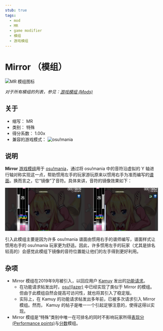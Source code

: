 ```yaml
---
stub: true
tags:
  - mod
  - MR
  - game modifier
  - 模组
  - 游戏模组
---
```


# Mirror （模组）

![MR 模组图标](/wiki/shared/mods/MR.png "Mirror (MR) 模组图标")

*对于所有模组的列表，参见：[游戏模组 (Mods)](/wiki/Gameplay/Game_modifier)*

## 关于

- 缩写： MR
- 类别： 特殊
- 得分系数： 1.00x
- 兼容的游戏模式： ![][osu!mania]

## 说明

**Mirror** [游戏模组](/wiki/Gameplay/Game_modifier)用于 [osu!mania](/wiki/Game_mode/osu!mania)，通过将 osu!mania 中的音符沿虚拟的 Y 轴进行轴对称实现这一点，帮助惯用左手的玩家游玩原来以惯用右手为准而编写的[谱面](/wiki/Beatmap)。换而言之，它“镜像”了音符。具体来讲，音符的镜像效果如下：

![MR 模组游玩界面](img/MR-comparison-mania.jpg "osu!mania 中正常游玩（左图）与启用 Mirror 模组（右图）的比较")

引入此模组主要是因为许多 osu!mania 谱面由惯用右手的谱师编写，谱面样式让惯用右手的 osu!mania 玩家更为舒适。因此，许多惯用左手的玩家（尤其是排名较高的）会感觉此模组下镜像的音符位置能让他们的左手得到更好利用。

## 杂项

- Mirror 模组在2019年9月被引入，以回应用户 [Kamuy](https://osu.ppy.sh/users/7439226) 发出的[功能请求](https://osu.ppy.sh/community/forums/topics/956618)。
  - 在功能请求帖发出时，[osu!(lazer)](/wiki/Client/Release_stream/Lazer) 中已经实现了类似于 Mirror 的模组。但由于此模组自然会提高可访问性，就也将其引入了稳定版。
  - 实际上，在 Kamuy 的功能请求帖发出多年前，已被多次请求引入 Mirror 模组。然而， Kamuy 的帖子是唯一一个引起足够注意的，使得这得以实现。
- Mirror 模组是“特殊”类别中唯一在可排名的同时不影响玩家所得[表现分 (Performance points)](/wiki/Performance_points)与[分数](/wiki/Gameplay/Score)模组。

[osu!mania]: /wiki/shared/mode/mania.png "osu!mania"
